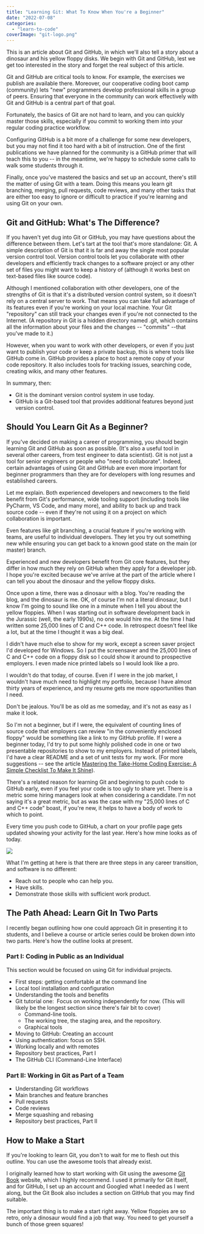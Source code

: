 ```yaml
---
title: "Learning Git: What To Know When You're a Beginner"
date: "2022-07-08"
categories: 
  - "learn-to-code"
coverImage: "git-logo.png"
---
```


This is an article about Git and GitHub, in which we'll also tell a story about a dinosaur and his yellow floppy disks. We begin with Git and GitHub, lest we get too interested in the story and forget the real subject of this article.

Git and GitHub are critical tools to know. For example, the exercises we publish are available there. Moreover, our cooperative coding boot camp (community) lets "new" programmers develop professional skills in a group of peers. Ensuring that everyone in the community can work effectively with Git and GitHub is a central part of that goal.

Fortunately, the basics of Git are not hard to learn, and you can quickly master those skills, especially if you commit to working them into your regular coding practice workflow.

Configuring GitHub is a bit more of a challenge for some new developers, but you may not find it too hard with a bit of instruction. One of the first publications we have planned for the community is a GitHub primer that will teach this to you -- in the meantime, we're happy to schedule some calls to walk some students through it.

Finally, once you've mastered the basics and set up an account, there's still the matter of using Git with a team. Doing this means you learn git branching, merging, pull requests, code reviews, and many other tasks that are either too easy to ignore or difficult to practice if you're learning and using Git on your own.

## Git and GitHub: What's The Difference?

If you haven't yet dug into Git or GitHub, you may have questions about the difference between them. Let's tart at the tool that's more standalone: Git. A simple description of Git is that it is far and away the single most popular version control tool. Version control tools let you collaborate with other developers and efficiently track changes to a software project or any other set of files you might want to keep a history of (although it works best on text-based files like source code).

Although I mentioned collaboration with other developers, one of the strengths of Git is that it's a distributed version control system, so it doesn't rely on a central server to work. That means you can take full advantage of its features even if you're working on your local machine. Your Git "repository" can still track your changes even if you're not connected to the Internet. (A repository in Git is a hidden directory named .git, which contains all the information about your files and the changes -- "commits" --that you've made to it.)

However, when you want to work with other developers, or even if you just want to publish your code or keep a private backup, this is where tools like GitHub come in. GitHub provides a place to host a remote copy of your code repository. It also includes tools for tracking issues, searching code, creating wikis, and many other features.

In summary, then:

- Git is the dominant version control system in use today.
- GitHub is a Git-based tool that provides additional features beyond just version control.

## Should You Learn Git As a Beginner?

If you've decided on making a career of programming, you should begin learning Git and GitHub as soon as possible. (It's also a useful tool in several other careers, from test engineer to data scientist). Git is not just a tool for senior engineers or people who "need to collaborate". Indeed, certain advantages of using Git and GitHub are even more important for beginner programmers than they are for developers with long resumes and established careers.

Let me explain. Both experienced developers and newcomers to the field benefit from Git's performance, wide tooling support (including tools like PyCharm, VS Code, and many more), and ability to back up and track source code -- even if they're not using it on a project on which collaboration is important.

Even features like git branching, a crucial feature if you're working with teams, are useful to individual developers. They let you try out something new while ensuring you can get back to a known good state on the main (or master) branch.

Experienced and new developers benefit from Git core features, but they differ in how much they rely on GitHub when they apply for a developer job. I hope you're excited because we've arrive at the part of the article where I can tell you about the dinosaur and the yellow floppy disks.

Once upon a time, there was a dinosaur with a blog. You're reading the blog, and the dinosaur is me. OK, of course I'm not a literal dinosaur, but I know I'm going to sound like one in a minute when I tell you about the yellow floppies. When I was starting out in software development back in the Jurassic (well, the early 1990s), no one would hire me. At the time I had written some 25,000 lines of C and C++ code. In retrospect doesn't feel like a lot, but at the time I thought it was a big deal.

I didn't have much else to show for my work, except a screen saver project I'd developed for Windows. So I put the screensaver and the 25,000 lines of C and C++ code on a floppy disk so I could show it around to prospective employers. I even made nice printed labels so I would look like a pro.

I wouldn't do that today, of course. Even if I were in the job market, I wouldn't have much need to highlight my portfolio, because I have almost thirty years of experience, and my resume gets me more opportunities than I need.

Don't be jealous. You'll be as old as me someday, and it's not as easy as I make it look.

So I'm not a beginner, but if I were, the equivalent of counting lines of source code that employers can review "in the conveniently enclosed floppy" would be something like a link to my GitHub profile. If I were a beginner today, I'd try to put some highly polished code in one or two presentable repositories to show to my employers. Instead of printed labels, I'd have a clear README and a set of unit tests for my work. (For more suggestions -- see the article [Mastering the Take-Home Coding Exercise: A Simple Checklist To Make It Shine](https://codesolid.com/mastering-the-take-home-coding-exercise-final-steps/)).

There's a related reason for learning Git and beginning to push code to GitHub early, even if you feel your code is too ugly to share yet. There is a metric some hiring managers look at when considering a candidate. I'm not saying it's a great metric, but as was the case with my "25,000 lines of C and C++ code" boast, if you're new, it helps to have a body of work to which to point.  
  
Every time you push code to GitHub, a chart on your profile page gets updated showing your activity for the last year. Here's how mine looks as of today.

![](/images/learning-git-what-to-know-when-youre-a-beginner/image.png)

What I'm getting at here is that there are three steps in any career transition, and software is no different:

- Reach out to people who can help you.
- Have skills.
- Demonstrate those skills with sufficient work product.

## The Path Ahead: Learn Git In Two Parts

I recently began outlining how one could approach Git in presenting it to students, and I believe a course or article series could be broken down into two parts. Here's how the outline looks at present.

### Part I: Coding in Public as an Individual

This section would be focused on using Git for individual projects.

- First steps: getting comfortable at the command line
- Local tool installation and configuration
- Understanding the tools and benefits
- Git tutorial one:  Focus on working independently for now. (This will likely be the longest section since there's fair bit to cover)
    - Command-line tools.
    - The working tree, the staging area, and the repository.
    - Graphical tools
- Moving to GitHub: Creating an account
- Using authentication: focus on SSH.
- Working locally and with remotes
- Repository best practices, Part I
- The GitHub CLI (Command-Line Interface)

### Part II: Working in Git as Part of a Team

- Understanding Git workflows
- Main branches and feature branches
- Pull requests
- Code reviews
- Merge squashing and rebasing
- Repository best practices, Part II

## How to Make a Start

If you're looking to learn Git, you don't to wait for me to flesh out this outline. You can use the awesome tools that already exist.

I originally learned how to start working with Git using the awesome [Git Book](https://git-scm.com/book/en/v2) website, which I highly recommend. I used it primarily for Git itself, and for GitHub, I set up an account and Googled what I needed as I went along, but the Git Book also includes a section on GitHub that you may find suitable.

The important thing is to make a start right away. Yellow floppies are so retro, only a dinosaur would find a job that way. You need to get yourself a bunch of those green squares!
